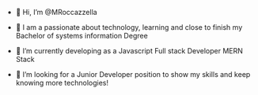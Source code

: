 - 👋 Hi, I’m @MRoccazzella

- 👀 I am a passionate about technology, learning and close to finish my Bachelor of systems information Degree

- 🌱 I’m currently developing as a Javascript Full stack Developer MERN Stack

- 💞️ I’m looking for a Junior Developer position to show my skills and keep knowing more technologies!
